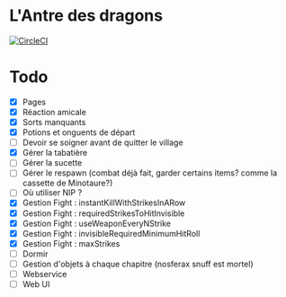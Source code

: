 # L'Antre des dragons

[![CircleCI](https://circleci.com/gh/jsmadja/antre-des-dragons.svg?style=svg)](https://circleci.com/gh/jsmadja/antre-des-dragons)

# Todo
- [X] Pages
- [X] Réaction amicale
- [X] Sorts manquants
- [X] Potions et onguents de départ
- [ ] Devoir se soigner avant de quitter le village
- [X] Gérer la tabatière
- [ ] Gérer la sucette
- [ ] Gérer le respawn (combat déjà fait, garder certains items? comme la cassette de Minotaure?)
- [ ] Où utiliser NIP ?
- [X] Gestion Fight : instantKillWithStrikesInARow
- [X] Gestion Fight : requiredStrikesToHitInvisible
- [X] Gestion Fight : useWeaponEveryNStrike
- [X] Gestion Fight : invisibleRequiredMinimumHitRoll
- [X] Gestion Fight : maxStrikes
- [ ] Dormir
- [ ] Gestion d'objets à chaque chapitre (nosferax snuff est mortel)
- [ ] Webservice
- [ ] Web UI
